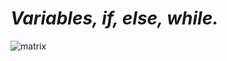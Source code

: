 # **_Variables, if, else, while._**





![matrix](https://user-images.githubusercontent.com/85587286/160724007-b13e530f-a4ab-4d54-865f-1b3b19599f48.gif)

